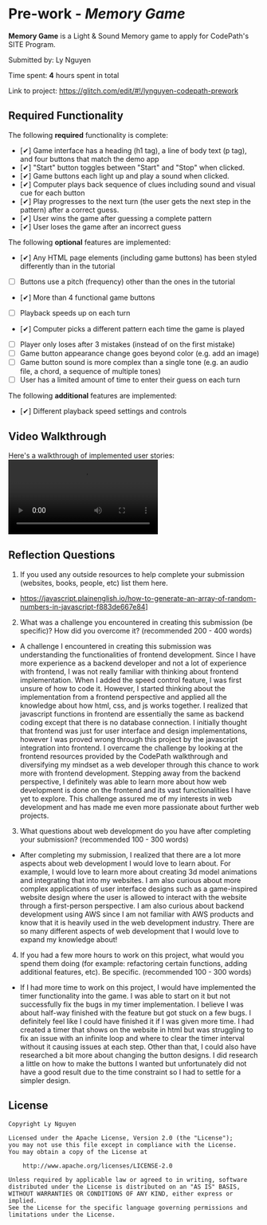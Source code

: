 # Pre-work - _Memory Game_

**Memory Game** is a Light & Sound Memory game to apply for CodePath's SITE Program.

Submitted by: Ly Nguyen

Time spent: **4** hours spent in total

Link to project: https://glitch.com/edit/#!/lynguyen-codepath-prework

## Required Functionality

The following **required** functionality is complete:

- [✔] Game interface has a heading (h1 tag), a line of body text (p tag), and four buttons that match the demo app
- [✔] "Start" button toggles between "Start" and "Stop" when clicked.
- [✔] Game buttons each light up and play a sound when clicked.
- [✔] Computer plays back sequence of clues including sound and visual cue for each button
- [✔] Play progresses to the next turn (the user gets the next step in the pattern) after a correct guess.
- [✔] User wins the game after guessing a complete pattern
- [✔] User loses the game after an incorrect guess

The following **optional** features are implemented:

- [✔] Any HTML page elements (including game buttons) has been styled differently than in the tutorial
- [ ] Buttons use a pitch (frequency) other than the ones in the tutorial
- [✔] More than 4 functional game buttons
- [ ] Playback speeds up on each turn
- [✔] Computer picks a different pattern each time the game is played
- [ ] Player only loses after 3 mistakes (instead of on the first mistake)
- [ ] Game button appearance change goes beyond color (e.g. add an image)
- [ ] Game button sound is more complex than a single tone (e.g. an audio file, a chord, a sequence of multiple tones)
- [ ] User has a limited amount of time to enter their guess on each turn

The following **additional** features are implemented:

- [✔] Different playback speed settings and controls

## Video Walkthrough

Here's a walkthrough of implemented user stories:
![](https://s3.amazonaws.com/img0.recordit.co/fqlF9BTDBL.mp4?AWSAccessKeyId=AKIAUQ5RURZ7ND2T2B6I&Expires=1616658701&Signature=nzucwMfsaWlq2TfapSGtvjwQZK0%3D)

## Reflection Questions

1. If you used any outside resources to help complete your submission (websites, books, people, etc) list them here.

- https://javascript.plainenglish.io/how-to-generate-an-array-of-random-numbers-in-javascript-f883de667e84]

2. What was a challenge you encountered in creating this submission (be specific)? How did you overcome it? (recommended 200 - 400 words)

- A challenge I encountered in creating this submission was understanding the functionalities of frontend development. Since I have more experience as a backend developer and not a lot of experience with frontend, I was not really familiar with thinking about frontend implementation. When I added the speed control feature, I was first unsure of how to code it. However, I started thinking about the implementation from a frontend perspective and applied all the knowledge about how html, css, and js works together. I realized that javascript functions in frontend are essentially the same as backend coding except that there is no database connection. I initially thought that frontend was just for user interface and design implementations, however I was proved wrong through this project by the javascript integration into frontend. I overcame the challenge by looking at the frontend resources provided by the CodePath walkthrough and diversifying my mindset as a web developer through this chance to work more with frontend development. Stepping away from the backend perspective, I definitely was able to learn more about how web development is done on the frontend and its vast functionalities I have yet to explore. This challenge assured me of my interests in web development and has made me even more passionate about further web projects.

3. What questions about web development do you have after completing your submission? (recommended 100 - 300 words)

- After completing my submission, I realized that there are a lot more aspects about web development I would love to learn about. For example, I would love to learn more about creating 3d model animations and integrating that into my websites. I am also curious about more complex applications of user interface designs such as a game-inspired website design where the user is allowed to interact with the website through a first-person perspective. I am also curious about backend development using AWS since I am not familiar with AWS products and know that it is heavily used in the web development industry. There are so many different aspects of web development that I would love to expand my knowledge about!

4. If you had a few more hours to work on this project, what would you spend them doing (for example: refactoring certain functions, adding additional features, etc). Be specific. (recommended 100 - 300 words)

- If I had more time to work on this project, I would have implemented the timer functionality into the game. I was able to start on it but not successfully fix the bugs in my timer implementation. I believe I was about half-way finished with the feature but got stuck on a few bugs. I definitely feel like I could have finished it if I was given more time. I had created a timer that shows on the website in html but was struggling to fix an issue with an infinite loop and where to clear the timer interval without it causing issues at each step. Other than that, I could also have researched a bit more about changing the button designs. I did research a little on how to make the buttons I wanted but unfortunately did not have a good result due to the time constraint so I had to settle for a simpler design.

## License

    Copyright Ly Nguyen

    Licensed under the Apache License, Version 2.0 (the "License");
    you may not use this file except in compliance with the License.
    You may obtain a copy of the License at

        http://www.apache.org/licenses/LICENSE-2.0

    Unless required by applicable law or agreed to in writing, software
    distributed under the License is distributed on an "AS IS" BASIS,
    WITHOUT WARRANTIES OR CONDITIONS OF ANY KIND, either express or implied.
    See the License for the specific language governing permissions and
    limitations under the License.
